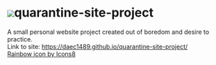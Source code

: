 # <img src="https://img.icons8.com/dusk/35/000000/rainbow.png"/>quarantine-site-project 
A small personal website project created out of boredom and desire to practice.
<br>Link to site: https://daec1489.github.io/quarantine-site-project/
<br><a href="https://icons8.com/icon/115665/rainbow">Rainbow icon by Icons8</a>
